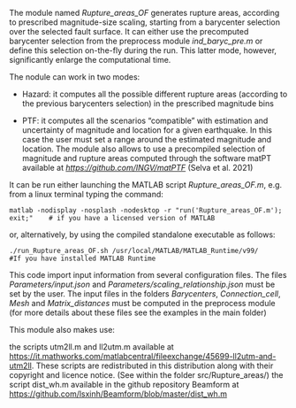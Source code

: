 The module named *Rupture_areas_OF* generates rupture areas, according to prescribed magnitude-size scaling, starting from a barycenter selection over the selected fault surface.
It can either use the precomputed barycenter selection from the preprocess module *ind_baryc_pre.m* or define this selection on-the-fly during the run. This latter mode, however, significantly enlarge the computational time.

The nodule can work in two modes:

 - Hazard: it computes all the possible different rupture areas (according to the previous barycenters selection) in the prescribed magnitude bins

 - PTF: it computes all the scenarios “compatible” with estimation and uncertainty of magnitude and location for a given earthquake. In this case the user must set a range around the estimated magnitude and location. The module also allows to use a precompiled selection of magnitude and rupture areas computed through the software matPT available at *https://github.com/INGV/matPTF* (Selva et al. 2021) 

It can be run either launching the MATLAB script *Rupture_areas_OF.m*, e.g. from a linux terminal typing the command:

    matlab -nodisplay -nosplash -nodesktop -r "run('Rupture_areas_OF.m'); exit;"    # if you have a licensed version of MATLAB
    
or, alternatively, by using the compiled standalone executable as follows:

    ./run_Rupture_areas_OF.sh /usr/local/MATLAB/MATLAB_Runtime/v99/     #If you have installed MATLAB Runtime
    
This code import input information from several configuration files. The files *Parameters/input.json* and *Parameters/scaling_relationship.json* must be set by the user. The input files in the folders *Barycenters*, *Connection_cell*, *Mesh* and *Matrix_distances* must be computed in the preprocess module (for more details about these files see the examples in the main folder)

This module also makes use:

the scripts utm2ll.m and ll2utm.m available at https://it.mathworks.com/matlabcentral/fileexchange/45699-ll2utm-and-utm2ll. These scripts are redistributed in this distribution along with their copyright and licence notice. (See within the folder src/Rupture_areas/)
the script dist_wh.m available in the github repository Beamform at https://github.com/lsxinh/Beamform/blob/master/dist_wh.m
